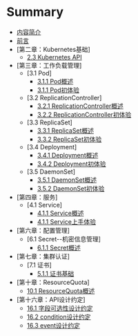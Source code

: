 # Summary
* [内容简介](INTRODUCTION.md)
* [前言](FOREWORD.md)
* [第二章：Kubernetes基础]
    * [2.3 Kubernetes API](chapter02/2.3-kubernetes_API.md)
* [第三章：工作负载管理]
    * [3.1 Pod]
        * [3.1.1 Pod概述](chapter03/1.1-pod_overview.md)
        * [3.1.1 Pod初体验](chapter03/1.2-pod_quick_start.md)
    * [3.2 ReplicationController]
        * [3.2.1 ReplicationController概述](chapter03/2.1-replicationcontroller_overview.md)
        * [3.2.2 ReplicationController初体验](chapter03/2.2-replicationcontroller_quick_start.md)
    * [3.3 ReplicaSet]
        * [3.3.1 ReplicaSet概述](chapter03/3.1-replicaset_overview.md)
        * [3.3.2 ReplicaSet初体验](chapter03/3.2-replicaset_quick_start.md)
    * [3.4 Deployment]
        * [3.4.1 Deployment概述](chapter03/4.1-deployment_overview.md)
        * [3.4.2 Deployment初体验](chapter03/4.2-deployment_quickstart.md)
    * [3.5 DaemonSet]
        * [3.5.1 DaemonSet概述](chapter03/5.1-daemonset_overview.md)
        * [3.5.2 DaemonSet初体验](chapter03/5.2-daemonset_quickstart.md)
* [第四章：服务]
    * [4.1 Service]
        * [4.1.1 Service概述](chapter04/1.1-service_overview.md)
        * [4.1.1 Service上手体验](chapter04/1.2-service_quickstart.md)
* [第六章：配置管理]
    * [6.1 Secret--机密信息管理]
        * [6.1.1 Secret概述](chapter06/1.1-secret_overview.md)
* [第七章：集群认证]
    * [7.1 证书]
        * [5.1.1 证书基础](chapter07/1.1-certificate.md)
* [第十章：ResourceQuota]
    * [10.1 ResourceQuota概述](chapter10/1.1-resourcequota_overview.md)
* [第十六章：API设计约定]
    * [16.1 字段可选性设计约定](chapter16/1.1-api_convention_optional_vs_required.md)
    * [16.2 condition设计约定](chapter16/1.2-api_convention_condition.md)
    * [16.3 event设计约定](chapter16/1.3-api_convention_event.md)
